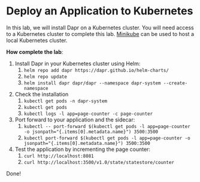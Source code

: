 
# Deploy an Application to Kubernetes

In this lab, we will install Dapr on a Kubernetes cluster. You will need access to a Kubernetes cluster to complete this lab. [Minikube](https://minikube.sigs.k8s.io/docs/) can be used to host a local Kubernetes cluster. 

**How complete the lab**:
1. Install Dapr in your Kubernetes cluster using Helm:
   1. `helm repo add dapr https://dapr.github.io/helm-charts/`
   2. `helm repo update`
   3. `helm install dapr dapr/dapr --namespace dapr-system --create-namespace`
2. Check the installation
   1. `kubectl get pods -n dapr-system`
   2. `kubectl get pods`
   3. `kubectl logs -l app=page-counter -c page-counter`
3. Port forward to your application and the sidecar:
   1. `kubectl -- port-forward $(kubectl get pods -l app=page-counter -o jsonpath="{.items[0].metadata.name}") 3500:3500`
   2. `kubectl port-forward $(kubectl get pods -l app=page-counter -o jsonpath="{.items[0].metadata.name}") 3500:3500`
4. Test the application by incrementing the page counter:
   1. `curl http://localhost:8081`
   2. `curl http://localhost:3500/v1.0/state/statestore/counter`

Done!